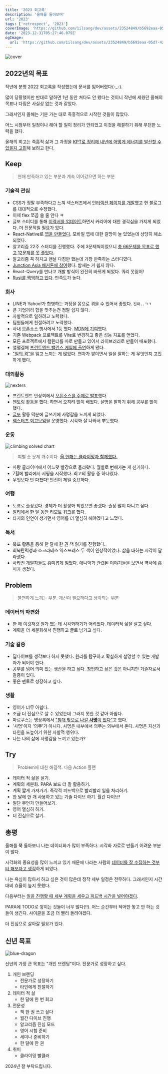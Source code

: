 ```yaml
---
title: '2023 회고록'
description: '올해를 돌아보며'
url: '2023'
tags: ['retrospect', '2023']
coverImage: 'https://github.com/1ilsang/dev/assets/23524849/b5692eaa-05d7-428c-8356-ba04da3f4e3f'
date: '2023-12-31T05:27:46.079Z'
ogImage:
  url: 'https://github.com/1ilsang/dev/assets/23524849/b5692eaa-05d7-428c-8356-ba04da3f4e3f'
---
```


![cover](https://github.com/1ilsang/dev/assets/23524849/b5692eaa-05d7-428c-8356-ba04da3f4e3f 'cover')

## 2022년의 목표

작년에 분명 2022 회고록을 작성했는데 문서를 잃어버렸다(-\_-).

많이 당황했지만 반대로 말하면 1년 동안 쳐다도 안 봤다는 것이니 작년에 세웠던 올해의 목표나 다짐은 사실상 없는 것과 같았다.

그래서인지 올해는 기분 가는 대로 즉흥적으로 시작한 것들이 많았다.

어느 시점부터 일정이나 해야 할 일이 정리가 안되었고 이것을 해결하기 위해 무던한 노력을 했다.

올해의 회고는 즉흥적 삶과 그 과정을 <u>KPT로 정리해 내년에 어떻게 에너지를 발산할 수 있을지 고민</u>해 보려고 한다.

## Keep

> 현재 만족하고 있는 부분과 계속 이어갔으면 하는 부분

### 기술적 관심

- CSS가 정말 부족하다고 느껴 넥스터즈에서 [인터랙션 페이지를 개발](https://nexters.github.io/who-really-wants-to-play)했고 현 블로그를 대대적으로 수정했다.
- 이제 flex 쪼끔 쓸 줄 안다 ㅋ
- 글또 스터디를 통해 [이력서를 업데이트](https://1ilsang.dev/about)하면서 커리어에 대한 경각심을 가지게 되었다. 더 전문적일 필요가 있다.
- React-Native로 [앱을 만들었다](https://github.com/1ilsang/linkit). 모바일 앱에 대한 갈망이 늘 있었는데 상당히 해소되었다.
- 알고리즘 22주 스터디를 진행했다. 주에 3문제씩이었으니 [총 66문제를 목표로 했고 12문제를 못 풀었다](https://leetcode.com/1ilsang/).
- 알고리즘 꼭 하자고 맨날 다짐만 했는데 가장 만족하는 스터디였다.
- [Junction Asia 해커톤에 참여](https://github.com/junction-asia-2023/just-label)했다. 밤새는 거 쉽지 않다.
- React-Query를 만나고 개발 방식이 완전히 바뀌게 되었다. 쿼리 못잃어!
- [Rust를 찍먹하고 있다](https://github.com/1ilsang/rust-practice). 만족도가 높다.

### 회사

- LINE과 Yahoo!가 합병하는 과정을 몸으로 겪을 수 있어서 좋았다. `진짜..ㅋㅋ`
- 큰 기업끼리 합을 맞추는건 정말 쉽지 않다.
- 자발적으로 일하려고 노력했다.
- 팀원들에게 친절하려고 노력했다.
- 사내 오픈소스 행사에서 1등 했다. [MDN에 기여](https://github.com/mdn/translated-content/pulls?q=is%3Apr+is%3Aclosed+author%3A1ilsang)했다.
- 기존 Webpack 프로젝트를 Vite로 변경하고 좋은 성능 지표를 얻었다.
- 모든 프로젝트에서 캘린더를 따로 만들고 있어서 라이브러리로 만들어 배포했다.
- 얼떨결에 [프런트엔드 밸런스 게임에 출연](https://youtu.be/mjeW7BUaU1c?si=qLbnlQU56iSAk0dF)하게 됐다.
- ["일의 격"](/posts/quality-of-job-review)을 읽고 느끼는 게 많았다. 연차가 쌓이면서 일을 잘하는 게 무엇인지 고민하게 됐다.

### 대외활동

![nexters](https://github.com/1ilsang/dev/assets/23524849/2e80e8ab-b006-4557-b31c-ef09999ed350)

- 프런트엔드 반상회에서 [오픈소스를 주제로 발표](/posts/geultto8-open-source-seminar)했다.
- 멘토링 활동을 했다. 하면서 오히려 많이 배웠다. 설명을 잘하기 위해 공부를 많이 했다.
- [글또](https://github.com/geultto/) 활동 덕분에 글쓰기에 사명감을 느끼게 되었다.
- [넥스터즈 회고모임](https://github.com/Nexters/retrospective?tab=readme-ov-file#-2023%EB%85%84-%ED%9A%8C%EA%B3%A0-)을 운영했다. 시각화 잘 나와서 뿌듯했다.

### 운동

![climbing solved chart](https://github.com/1ilsang/dev/assets/23524849/6732e1c3-cd28-4f23-ae20-0b40d791c91e)

> 띠별 푼 문제 개수이다. [올 한해는 클라이밍과 함께했다.](https://instagram.com/_chul.climb)

- 파랑 클라이머에서 어느덧 빨강으로 올라왔다. 월별로 변해가는 게 신기하다.
- 7월에 발리에서 서핑을 시작했다. 최고의 활동 중 하나였다.
- 무엇보다 안 다쳤다! 안전이 제일 중요하다.

### 여행

- 도쿄로 출장갔다. 경제가 더 활성화 되었으면 좋겠다. 출장 많이 다니고 싶다.
- [발리에서 한 달 동안 리모트 워크](/posts/bali-remote-work)를 했다.
- 타지의 인연이 생기면서 영어를 더 열심히 해야겠다고 느꼈다.

### 독서

- 북또 활동을 통해 한 달에 한 권 책 읽기를 진행했다.
- 회복탄력성과 소크라테스 익스프레스 두 책이 인상적이었다. 삶을 대하는 시각이 달라졌다.
- [사라진 개발자들](/posts/proving-ground-review)도 흥미롭게 읽었다. 애니악과 관련된 이야기들을 보면서 역사에 흥미가 생겼다.

## Problem

> 불편하게 느끼는 부분. 개선이 필요하다고 생각되는 부분

### 데이터의 파편화

- 한 해 이것저것 뭔가 했는데 시각화하기가 어려웠다. 데이터적 삶을 살고 싶다.
- 계획을 더 세분화해서 진행하고 글로 남기고 싶다.

### 기술 갈증

- 딥다이브를 생각보다 하지 못했다. 원리를 탐구하고 확실하게 설명할 수 있는 개발자가 되어야 한다.
- 공부를 넘어 의미 있는 생산을 하고 싶다. 창업하고 싶은 것은 아니지만 기술자로서 갈증이 있다.
- 좋은 멘토로 성장하고 싶다.

### 생활

- 영어가 너무 아쉽다.
- 조금 더 진심으로 살 수 있었는데 그러지 못한 것 같아 아쉽다.
- 마르쿠스는 명상록에서 <u>"침대 밖으로 나갈 <b>사명</b>이 있다"</u>고 했다.
- '사명'이지 '의무'가 아니다. 사명은 내부에서 의무는 외부에서 온다. 사명은 자신과 타인을 드높이기 위한 자발적 행위다.
- 나는 나의 삶에 사명감을 느끼고 있는가?

## Try

> Problem에 대한 해결책. 다음 Action 플랜

- 데이터 적 삶을 살기.
- 계획의 세분화. PARA 보드 더 잘 활용하기.
- 계획 짧게 가져가기. 즉각적 피드백으로 빨리빨리 일을 처리하기.
- 한 달에 한 개 사용하고 있는 기술 다이브 하기. 월간 다이브!
- 일단 무언가 만들어보기.
- 영어 열심히 하기.
- 더 진심으로 살기.

## 총평

올해를 쭉 돌아보니 나는 데이터화가 많이 부족하다. 시각화 자료로 만들기 어려운 부분이 많다.

시각화의 중요성을 많이 느끼고 있기 때문에 나라는 사람의 <u>데이터를 잘 수집하는 것부터 해보자고 생각</u>하게 되었다.

나는 욕심이 많아서 하고 싶은 것이 많은데 정작 세부 일정은 전무하다. 그래서인지 시간 대비 효율이 높지 못했다.

다음부터는 <u>일을 진행할 때 세부 계획을 세우고 피드백 시간을 넣어야겠다</u>.

PARA에 TODO로 쌓이는 것들이 너무 많다(!!). 어느 순간부터 적어만 놓고 안 하는 것들이 생긴다. 사이클을 조금 더 빨리 돌려야겠다.

더 진심으로 살아갈 필요가 있다.

## 신년 목표

![blue-dragon](https://github.com/1ilsang/dev/assets/23524849/cfdf85c9-428d-4cd3-9db4-81beaf62b487)

신년의 가장 큰 목표는 "개인 브랜딩"이다. 전문가로 성장하고 싶다.

1. 개인 브랜딩
   - 전문가로 성장하기
   - 타인에게 친절하기
2. 데이터 적 삶
   - 한 달에 한 번 회고
3. 전문성
   - 책 한 권 쓰고 싶다
   - 월간 다이브 진행
   - 알고리즘 진심 모드
   - 영어 시험 준비
   - 세미나 준비하기
   - 한 달에 한 권
4. 취미
   - 클라이밍 빨클러

2024년 잘 부탁드립니다.
